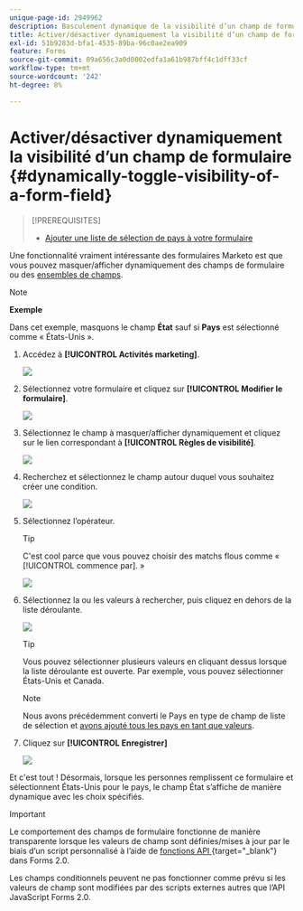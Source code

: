 ```yaml
---
unique-page-id: 2949962
description: Basculement dynamique de la visibilité d’un champ de formulaire - Documents Marketo - Documentation du produit
title: Activer/désactiver dynamiquement la visibilité d’un champ de formulaire
exl-id: 51b9283d-bfa1-4535-89ba-96c0ae2ea909
feature: Forms
source-git-commit: 09a656c3a0d0002edfa1a61b987bff4c1dff33cf
workflow-type: tm+mt
source-wordcount: '242'
ht-degree: 8%

---
```


# Activer/désactiver dynamiquement la visibilité d’un champ de formulaire {#dynamically-toggle-visibility-of-a-form-field}

>[!PREREQUISITES]
>
>* [Ajouter une liste de sélection de pays à votre formulaire](/help/marketo/product-docs/demand-generation/forms/form-actions/add-a-country-picklist-to-your-form.md)

Une fonctionnalité vraiment intéressante des formulaires Marketo est que vous pouvez masquer/afficher dynamiquement des champs de formulaire ou des [ensembles de champs](/help/marketo/product-docs/demand-generation/forms/form-fields/add-a-fieldset-to-a-form.md).

>[!NOTE]
>
>**Exemple**
>
>Dans cet exemple, masquons le champ **État** sauf si **Pays** est sélectionné comme « États-Unis ».

1. Accédez à **[!UICONTROL Activités marketing]**.

   ![](assets/login-marketing-activities-8.png)

1. Sélectionnez votre formulaire et cliquez sur **[!UICONTROL Modifier le formulaire]**.

   ![](assets/editform-1.png)

1. Sélectionnez le champ à masquer/afficher dynamiquement et cliquez sur le lien correspondant à **[!UICONTROL Règles de visibilité]**.

   ![](assets/image2014-9-15-15-3a16-3a0.png)

1. Recherchez et sélectionnez le champ autour duquel vous souhaitez créer une condition.

   ![](assets/image2014-9-15-15-3a16-3a12.png)

1. Sélectionnez l’opérateur.

   >[!TIP]
   >
   >C&#39;est cool parce que vous pouvez choisir des matchs flous comme « [!UICONTROL commence par]. »

   ![](assets/image2014-9-15-15-3a16-3a50.png)

1. Sélectionnez la ou les valeurs à rechercher, puis cliquez en dehors de la liste déroulante.

   ![](assets/image2014-9-15-15-3a17-3a4.png)

   >[!TIP]
   >
   >Vous pouvez sélectionner plusieurs valeurs en cliquant dessus lorsque la liste déroulante est ouverte. Par exemple, vous pouvez sélectionner États-Unis et Canada.

   >[!NOTE]
   >
   >Nous avons précédemment converti le Pays en type de champ de liste de sélection et [avons ajouté tous les pays en tant que valeurs](/help/marketo/product-docs/demand-generation/forms/form-actions/add-a-country-picklist-to-your-form.md).

1. Cliquez sur **[!UICONTROL Enregistrer]**

   ![](assets/image2014-9-15-15-3a18-3a15.png)

Et c&#39;est tout ! Désormais, lorsque les personnes remplissent ce formulaire et sélectionnent États-Unis pour le pays, le champ État s’affiche de manière dynamique avec les choix spécifiés.

>[!IMPORTANT]
>
>Le comportement des champs de formulaire fonctionne de manière transparente lorsque les valeurs de champ sont définies/mises à jour par le biais d’un script personnalisé à l’aide de [&#x200B; fonctions API &#x200B;](https://experienceleague.adobe.com/fr/docs/marketo-developer/marketo/javascriptapi/forms-api-reference){target="_blank"} dans Forms 2.0.
>
>Les champs conditionnels peuvent ne pas fonctionner comme prévu si les valeurs de champ sont modifiées par des scripts externes autres que l’API JavaScript Forms 2.0.
